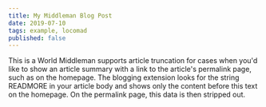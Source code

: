 ```yaml
---
title: My Middleman Blog Post
date: 2019-07-10
tags: example, locomad
published: false
---
```


This is a World
Middleman supports article truncation for cases when you'd like to show an article summary with a link to the article's permalink page, such as on the homepage. The blogging extension looks for the string READMORE in your article body and shows only the content before this text on the homepage. On the permalink page, this data is then stripped out.

